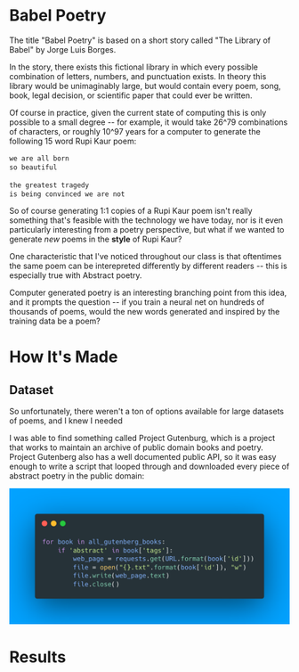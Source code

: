 # Babel Poetry

The title "Babel Poetry" is based on a short story called "The Library of Babel" by Jorge Luis Borges.

In the story, there exists this fictional library in which every possible combination of letters, numbers, and punctuation exists. In theory this library would be unimaginably large, but would contain every poem, song, book, legal decision, or scientific paper that could ever be written.

Of course in practice, given the current state of computing this is only possible to a small degree -- for example, it would take 26^79 combinations of characters, or roughly 10^97 years for a computer to generate the following 15 word Rupi Kaur poem:

```
we are all born
so beautiful

the greatest tragedy
is being convinced we are not
```

So of course generating 1:1 copies of a Rupi Kaur poem isn't really something that's feasible with the technology we have today, nor is it even particularly interesting from a poetry perspective, but what if we wanted to generate *new* poems in the **style** of Rupi Kaur? 



One characteristic that I've noticed throughout our class is that oftentimes the same poem can be interepreted differently by different readers -- this is especially true with Abstract poetry.

Computer generated poetry is an interesting branching point from this idea, and it prompts the question -- if you train a neural net on hundreds of thousands of poems, would the new words generated and inspired by the training data be a poem? 

# How It's Made

## Dataset

So unfortunately, there weren't a ton of options available for large datasets of poems, and I knew I needed 

I was able to find something called Project Gutenburg, which is a project that works to maintain an archive of public domain books and poetry. Project Gutenberg also has a well documented public API, so it was easy enough to write a script that looped through and downloaded every piece of abstract poetry in the public domain:

![alt text](/static/guten.png)




# Results